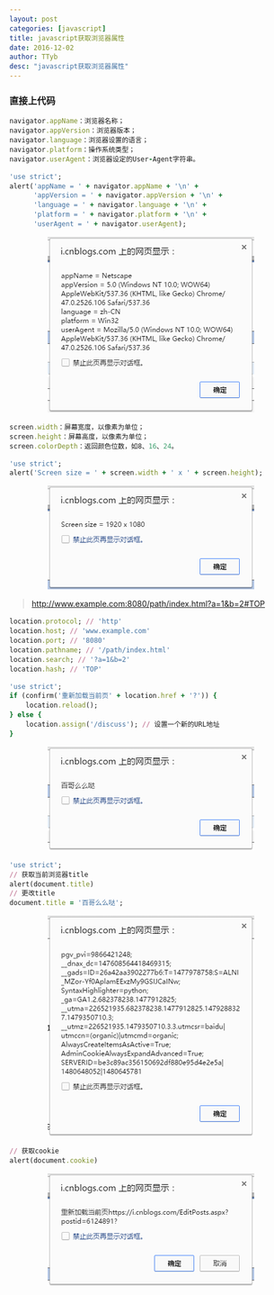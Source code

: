 ```yaml
---
layout: post
categories: [javascript]
title: javascript获取浏览器属性
date: 2016-12-02
author: TTyb
desc: "javascript获取浏览器属性"
---
```


### 直接上代码

~~~ruby
navigator.appName：浏览器名称；
navigator.appVersion：浏览器版本；
navigator.language：浏览器设置的语言；
navigator.platform：操作系统类型；
navigator.userAgent：浏览器设定的User-Agent字符串。
~~~


~~~ruby
'use strict';
alert('appName = ' + navigator.appName + '\n' +
      'appVersion = ' + navigator.appVersion + '\n' +
      'language = ' + navigator.language + '\n' +
      'platform = ' + navigator.platform + '\n' +
      'userAgent = ' + navigator.userAgent);
~~~

<p style="text-align:center"><img src="/static/postimage/javascrip/property/996148-20161202110902693-762272230.png" class="img-responsive center-block"/></p>


~~~ruby
screen.width：屏幕宽度，以像素为单位；
screen.height：屏幕高度，以像素为单位；
screen.colorDepth：返回颜色位数，如8、16、24。
~~~


~~~ruby
'use strict';
alert('Screen size = ' + screen.width + ' x ' + screen.height);
~~~

<p style="text-align:center"><img src="/static/postimage/javascrip/property/996148-20161202110927756-2075154505.png" class="img-responsive center-block"/></p>

>http://www.example.com:8080/path/index.html?a=1&b=2#TOP


~~~ruby
location.protocol; // 'http'
location.host; // 'www.example.com'
location.port; // '8080'
location.pathname; // '/path/index.html'
location.search; // '?a=1&b=2'
location.hash; // 'TOP'
~~~


~~~ruby
'use strict';
if (confirm('重新加载当前页' + location.href + '?')) {
    location.reload();
} else {
    location.assign('/discuss'); // 设置一个新的URL地址
}
~~~


<p style="text-align:center"><img src="/static/postimage/javascrip/property/996148-20161202111100349-925986790.png" class="img-responsive center-block"/></p>


~~~ruby
'use strict';
// 获取当前浏览器title
alert(document.title)
// 更改title
document.title = '百哥么么哒';
~~~


<p style="text-align:center"><img src="/static/postimage/javascrip/property/996148-20161202111116865-458313086.png" class="img-responsive center-block"/></p>


~~~ruby
// 获取cookie
alert(document.cookie)
~~~

<p style="text-align:center"><img src="/static/postimage/javascrip/property/996148-20161202111153037-22700067.png" class="img-responsive center-block"/></p>


